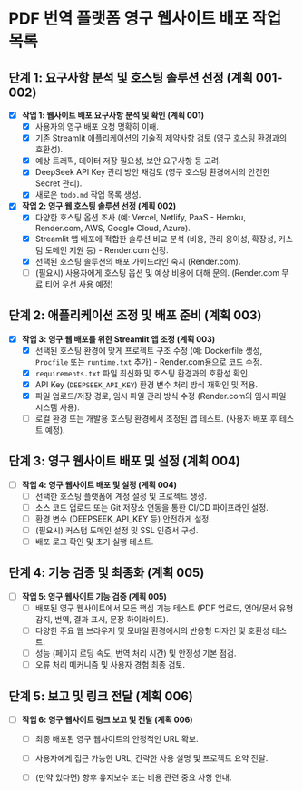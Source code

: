 # PDF 번역 플랫폼 영구 웹사이트 배포 작업 목록

## 단계 1: 요구사항 분석 및 호스팅 솔루션 선정 (계획 001-002)

- [x] **작업 1: 웹사이트 배포 요구사항 분석 및 확인 (계획 001)**
    - [x] 사용자의 영구 배포 요청 명확히 이해.
    - [x] 기존 Streamlit 애플리케이션의 기술적 제약사항 검토 (영구 호스팅 환경과의 호환성).
    - [x] 예상 트래픽, 데이터 저장 필요성, 보안 요구사항 등 고려.
    - [x] DeepSeek API Key 관리 방안 재검토 (영구 호스팅 환경에서의 안전한 Secret 관리).
    - [x] 새로운 `todo.md` 작업 목록 생성.
- [x] **작업 2: 영구 웹 호스팅 솔루션 선정 (계획 002)**
    - [x] 다양한 호스팅 옵션 조사 (예: Vercel, Netlify, PaaS - Heroku, Render.com, AWS, Google Cloud, Azure).
    - [x] Streamlit 앱 배포에 적합한 솔루션 비교 분석 (비용, 관리 용이성, 확장성, 커스텀 도메인 지원 등) - Render.com 선정.
    - [x] 선택된 호스팅 솔루션의 배포 가이드라인 숙지 (Render.com).
    - [ ] (필요시) 사용자에게 호스팅 옵션 및 예상 비용에 대해 문의. (Render.com 무료 티어 우선 사용 예정)

## 단계 2: 애플리케이션 조정 및 배포 준비 (계획 003)
- [x] **작업 3: 영구 웹 배포를 위한 Streamlit 앱 조정 (계획 003)**
    - [x] 선택된 호스팅 환경에 맞게 프로젝트 구조 수정 (예: Dockerfile 생성, `Procfile` 또는 `runtime.txt` 추가) - Render.com용으로 코드 수정.
    - [x] `requirements.txt` 파일 최신화 및 호스팅 환경과의 호환성 확인.
    - [x] API Key (`DEEPSEEK_API_KEY`) 환경 변수 처리 방식 재확인 및 적용.
    - [x] 파일 업로드/저장 경로, 임시 파일 관리 방식 수정 (Render.com의 임시 파일 시스템 사용).
    - [ ] 로컬 환경 또는 개발용 호스팅 환경에서 조정된 앱 테스트. (사용자 배포 후 테스트 예정).

## 단계 3: 영구 웹사이트 배포 및 설정 (계획 004)

- [ ] **작업 4: 영구 웹사이트 배포 및 설정 (계획 004)**
    - [ ] 선택한 호스팅 플랫폼에 계정 설정 및 프로젝트 생성.
    - [ ] 소스 코드 업로드 또는 Git 저장소 연동을 통한 CI/CD 파이프라인 설정.
    - [ ] 환경 변수 (DEEPSEEK_API_KEY 등) 안전하게 설정.
    - [ ] (필요시) 커스텀 도메인 설정 및 SSL 인증서 구성.
    - [ ] 배포 로그 확인 및 초기 실행 테스트.

## 단계 4: 기능 검증 및 최종화 (계획 005)

- [ ] **작업 5: 영구 웹사이트 기능 검증 (계획 005)**
    - [ ] 배포된 영구 웹사이트에서 모든 핵심 기능 테스트 (PDF 업로드, 언어/문서 유형 감지, 번역, 결과 표시, 문장 하이라이트).
    - [ ] 다양한 주요 웹 브라우저 및 모바일 환경에서의 반응형 디자인 및 호환성 테스트.
    - [ ] 성능 (페이지 로딩 속도, 번역 처리 시간) 및 안정성 기본 점검.
    - [ ] 오류 처리 메커니즘 및 사용자 경험 최종 검토.

## 단계 5: 보고 및 링크 전달 (계획 006)

- [ ] **작업 6: 영구 웹사이트 링크 보고 및 전달 (계획 006)**
    - [ ] 최종 배포된 영구 웹사이트의 안정적인 URL 확보.
    - [ ] 사용자에게 접근 가능한 URL, 간략한 사용 설명 및 프로젝트 요약 전달.
    - [ ] (만약 있다면) 향후 유지보수 또는 비용 관련 중요 사항 안내.

